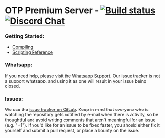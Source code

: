 # OTP Premium Server - [![Build status](https://ci.appveyor.com/api/projects/status/h6dm8jg4rot9un76?svg=true)](https://ci.appveyor.com/project/marcomoa/server "Download builds for Windows") [![Discord Chat](https://img.shields.io/discord/308323056592486420.svg)](https://discord.gg/TYn78m4/)

### Getting Started:
* [Compiling](https://github.com/otland/forgottenserver/wiki/Compiling)
* [Scripting Reference](https://github.com/otland/forgottenserver/wiki/Script-Interface)

### Whatsapp:
If you need help, please visit the [Whatsapp Support](https://chat.whatsapp.com/ELM9aLYegRC0dMid7Xa5hH). Our issue tracker is not a support whatsapp, and using it as one will result in your issue being closed.

### Issues:
We use the [issue tracker on GitLab](https://github.com/otp-global/server/issues). Keep in mind that everyone who is watching the repository gets notified by e-mail when there is activity, so be thoughtful and avoid writing comments that aren't meaningful for an issue (e.g. "+1"). If you'd like for an issue to be fixed faster, you should either fix it yourself and submit a pull request, or place a bounty on the issue.